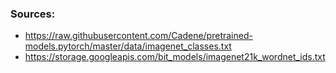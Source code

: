 ### Sources:

* https://raw.githubusercontent.com/Cadene/pretrained-models.pytorch/master/data/imagenet_classes.txt
* https://storage.googleapis.com/bit_models/imagenet21k_wordnet_ids.txt
